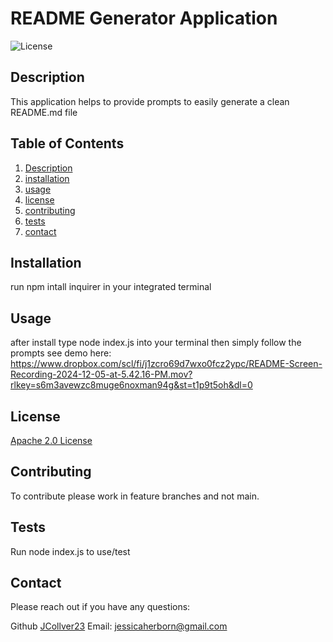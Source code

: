 
  
  # README Generator Application
  
  ![License](https://img.shields.io/badge/license-Apache%202.0-blue)
  
  ## Description
  This application helps to provide prompts to easily generate a clean README.md file
  
  ## Table of Contents
  1. [Description](#description)
  2. [installation](#installation) 
  3. [usage](#usage)
  4. [license](#license)
  5. [contributing](#contributing)
  6. [tests](#tests)
  7. [contact](#contact)
  
  ## Installation
  
  run npm intall inquirer in your integrated terminal
  
  ## Usage
  
  after install type node index.js into your terminal then simply follow the prompts
  see demo here: https://www.dropbox.com/scl/fi/j1zcro69d7wxo0fcz2ypc/README-Screen-Recording-2024-12-05-at-5.42.16-PM.mov?rlkey=s6m3avewzc8muge6noxman94g&st=t1p9t5oh&dl=0
  
  ## License
  
   [Apache 2.0 License](https://opensource.org/licenses/Apache-2.0)
  
  ## Contributing
  
  To contribute please work in feature branches and not main.
  
  ## Tests
  
  Run node index.js to use/test
  
  ## Contact

  Please reach out if you have any questions:

  Github [JCollver23](https://github.com/JCollver23)
  Email: jessicaherborn@gmail.com
  
